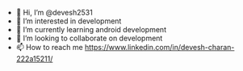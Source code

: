 - 👋 Hi, I’m @devesh2531
- 👀 I’m interested in development 
- 🌱 I’m currently learning android development
- 💞️ I’m looking to collaborate on development 
- 📫 How to reach  me https://www.linkedin.com/in/devesh-charan-222a15211/

<!---
devesh2531/devesh2531 is a ✨ special ✨ repository because its `README.md` (this file) appears on your GitHub profile.
You can click the Preview link to take a look at your changes.
--->
